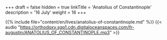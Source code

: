 +++
draft = false
hidden = true
linkTitle = 'Anatolius of Constantinople'
description = '16 July'
weight = 16
+++

{{% include file="content/en/lives/anatolius-of-constantinople.md" %}}
{{< audio "https://orthodoxy.sgp1.cdn.digitaloceanspaces.com/fr-augustin/ANATOLIUS_OF_CONSTANTINOPLE.mp3" >}}
